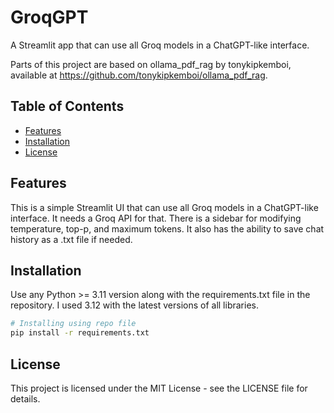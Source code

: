 # GroqGPT
A Streamlit app that can use all Groq models in a ChatGPT-like interface.

Parts of this project are based on ollama_pdf_rag by tonykipkemboi, available at https://github.com/tonykipkemboi/ollama_pdf_rag.

## Table of Contents
- [Features](#features)
- [Installation](#installation)
- [License](#license)

## Features

This is a simple Streamlit UI that can use all Groq models in a ChatGPT-like interface. It needs a Groq API for that. There is a sidebar for modifying temperature, top-p, and maximum tokens. It also has the ability to save chat history as a .txt file if needed.

## Installation

Use any Python >= 3.11 version along with the requirements.txt file in the repository. I used 3.12 with the latest versions of all libraries.

```bash
# Installing using repo file
pip install -r requirements.txt
```

## License

This project is licensed under the MIT License - see the LICENSE file for details.
